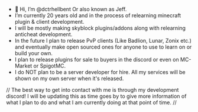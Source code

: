 - 👋 Hi, I’m @dctrhellbent Or also known as Jeff.
-  I’m currently 20 years old and in the process of relearning minecraft plugin & client development.
-  I will be mostly making skyblock plugins/addons along with relearning anticheat development.
-  In the future I plan to release PvP clients (Like Badlion, Lunar, Zonix etc.) and eventually make open sourced ones for anyone to use to learn on or build your own.
-  I plan to release plugins for sale to buyers in the discord or even on MC-Market or SpigotMC.
-  I do NOT plan to be a server developer for hire. All my services will be shown on my own server when it's released.

// The best way to get into contact with me is through my development discord! I will be updating this as time goes by to give more information of what I plan to do and what
I am currently doing at that point of time. //
